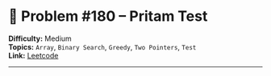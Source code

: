 # 🧩 Problem #180 – Pritam Test

**Difficulty:** Medium  
**Topics:**  `Array`, `Binary Search`, `Greedy`, `Two Pointers`, `Test`  
**Link:** [Leetcode](https://leetcode.com/problems/adjacent-increasing-subarrays-detection-ii)

---
